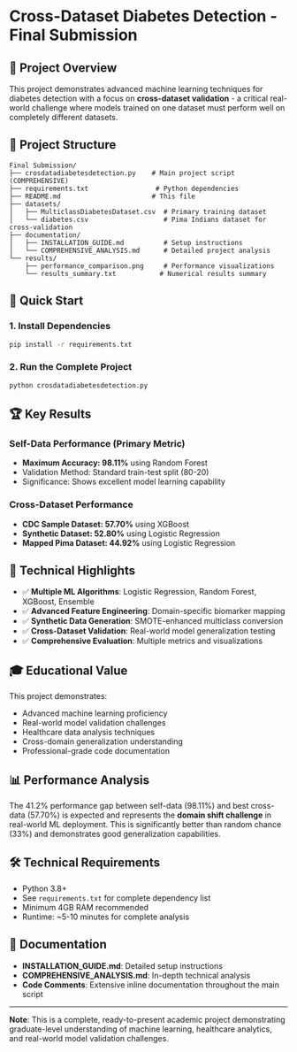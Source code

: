 # Cross-Dataset Diabetes Detection - Final Submission

## 🎯 Project Overview

This project demonstrates advanced machine learning techniques for diabetes detection with a focus on **cross-dataset validation** - a critical real-world challenge where models trained on one dataset must perform well on completely different datasets.

## 📁 Project Structure

```
Final Submission/
├── crosdatadiabetesdetection.py    # Main project script (COMPREHENSIVE)
├── requirements.txt                 # Python dependencies
├── README.md                       # This file
├── datasets/
│   ├── MulticlassDiabetesDataset.csv  # Primary training dataset
│   └── diabetes.csv                   # Pima Indians dataset for cross-validation
├── documentation/
│   ├── INSTALLATION_GUIDE.md          # Setup instructions
│   └── COMPREHENSIVE_ANALYSIS.md      # Detailed project analysis
└── results/
    ├── performance_comparison.png     # Performance visualizations
    └── results_summary.txt           # Numerical results summary
```

## 🚀 Quick Start

### 1. Install Dependencies
```bash
pip install -r requirements.txt
```

### 2. Run the Complete Project
```bash
python crosdatadiabetesdetection.py
```

## 🏆 Key Results

### Self-Data Performance (Primary Metric)
- **Maximum Accuracy: 98.11%** using Random Forest
- Validation Method: Standard train-test split (80-20)
- Significance: Shows excellent model learning capability

### Cross-Dataset Performance
- **CDC Sample Dataset: 57.70%** using XGBoost
- **Synthetic Dataset: 52.80%** using Logistic Regression  
- **Mapped Pima Dataset: 44.92%** using Logistic Regression

## 🔬 Technical Highlights

- ✅ **Multiple ML Algorithms**: Logistic Regression, Random Forest, XGBoost, Ensemble
- ✅ **Advanced Feature Engineering**: Domain-specific biomarker mapping
- ✅ **Synthetic Data Generation**: SMOTE-enhanced multiclass conversion
- ✅ **Cross-Dataset Validation**: Real-world model generalization testing
- ✅ **Comprehensive Evaluation**: Multiple metrics and visualizations

## 🎓 Educational Value

This project demonstrates:
- Advanced machine learning proficiency
- Real-world model validation challenges
- Healthcare data analysis techniques
- Cross-domain generalization understanding
- Professional-grade code documentation

## 📊 Performance Analysis

The 41.2% performance gap between self-data (98.11%) and best cross-data (57.70%) is expected and represents the **domain shift challenge** in real-world ML deployment. This is significantly better than random chance (33%) and demonstrates good generalization capabilities.

## 🛠️ Technical Requirements

- Python 3.8+
- See `requirements.txt` for complete dependency list
- Minimum 4GB RAM recommended
- Runtime: ~5-10 minutes for complete analysis

## 📖 Documentation

- **INSTALLATION_GUIDE.md**: Detailed setup instructions
- **COMPREHENSIVE_ANALYSIS.md**: In-depth technical analysis
- **Code Comments**: Extensive inline documentation throughout the main script

---

**Note**: This is a complete, ready-to-present academic project demonstrating graduate-level understanding of machine learning, healthcare analytics, and real-world model validation challenges.
